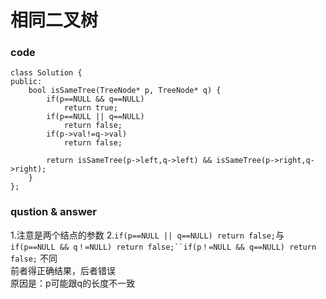 # 相同二叉树

### code
```
class Solution {
public:
    bool isSameTree(TreeNode* p, TreeNode* q) {
        if(p==NULL && q==NULL)
            return true;
        if(p==NULL || q==NULL)
            return false;
        if(p->val!=q->val)
            return false;
        
        return isSameTree(p->left,q->left) && isSameTree(p->right,q->right);
    }
};
```

### qustion & answer
1.注意是两个结点的参数
2.`if(p==NULL || q==NULL) return false;`与`if(p==NULL && q！=NULL) return false;``if(p！=NULL && q==NULL) return false;` 不同      
前者得正确结果，后者错误    
原因是：p可能跟q的长度不一致       
